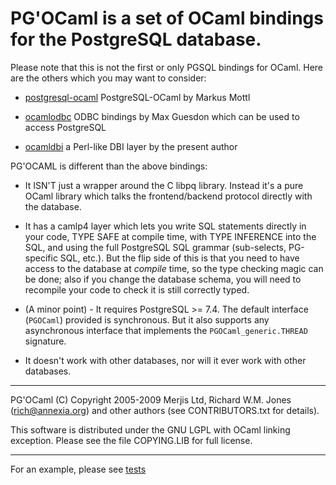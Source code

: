 # PG'OCaml is a set of OCaml bindings for the PostgreSQL database.

Please note that this is not the first or only PGSQL bindings for
OCaml. Here are the others which you may want to consider:

* [postgresql-ocaml](https://mmottl.github.io/postgresql-ocaml/)
PostgreSQL-OCaml by Markus Mottl

* [ocamlodbc](http://home.gna.org/ocamlodbc/)
ODBC bindings by Max Guesdon which can be used to access PostgreSQL

* [ocamldbi](http://download.savannah.nongnu.org/releases/modcaml/) a Perl-like
DBI layer by the present author

PG'OCAML is different than the above bindings:

* It ISN'T just a wrapper around the C libpq library.  Instead it's a pure
OCaml library which talks the frontend/backend protocol directly with the
database.

* It has a camlp4 layer which lets you write SQL statements directly in your
code, TYPE SAFE at compile time, with TYPE INFERENCE into the SQL, and using
the full PostgreSQL SQL grammar (sub-selects, PG-specific SQL, etc.).  But
the flip side of this is that you need to have access to the database at
_compile_ time, so the type checking magic can be done; also if you change
the database schema, you will need to recompile your code to check it is
still correctly typed.

* (A minor point) - It requires PostgreSQL >= 7.4. The default interface
(`PGOCaml`) provided is synchronous. But it also supports any asynchronous
interface that implements the `PGOCaml_generic.THREAD` signature.

* It doesn't work with other databases, nor will it ever work with other
databases.

----------------------------------------------------------------------

PG'OCaml (C) Copyright 2005-2009 Merjis Ltd, Richard W.M. Jones (rich@annexia.org)
and other authors (see CONTRIBUTORS.txt for details).

This software is distributed under the GNU LGPL with OCaml linking
exception.  Please see the file COPYING.LIB for full license.

----------------------------------------------------------------------

For an example, please see [tests](https://github.com/darioteixeira/pgocaml/blob/master/tests/test_pgocaml_highlevel.ml)
